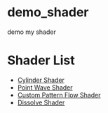 # demo_shader
demo my shader

# Shader List
- [Cylinder Shader](https://youtu.be/lph7vnpZcPI)
- [Point Wave Shader](https://youtu.be/yxiPmFkRS2w)
- [Custom Pattern Flow Shader](https://youtu.be/DrvOonIyeHo)
- [Dissolve Shader](https://youtu.be/_zrOl7U7mCA)
